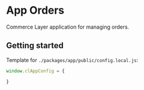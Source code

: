 # App Orders

Commerce Layer application for managing orders.


## Getting started

Template for `./packages/app/public/config.local.js`:

```js
window.clAppConfig = {

}
```